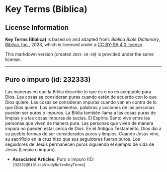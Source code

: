# Key Terms (Biblica)

## License Information

**Key Terms (Biblica)** is based on and adapted from: _Biblica Bible Dictionary_, [Biblica, Inc.](https://www.biblica.com/), 2023, which is licensed under a [CC BY-SA 4.0 license](https://creativecommons.org/licenses/by-sa/4.0/legalcode.en).

This markdown version (created `2025-10-20`) is provided under the same license.



--------------------------------

## Puro o impuro (id: 232333)

Las maneras en que la Biblia describe lo que es o no es aceptable para Dios. Las cosas se consideran puras cuando están de acuerdo con lo que Dios quiere. Las cosas se consideran impuras cuando van en contra de lo que Dios quiere. Los pensamientos, palabras y acciones de las personas pueden ser puros o impuros. La Biblia también llama a las cosas puras de limpias y a las cosas impuras de sucias. El Espíritu Santo vive entre las personas que viven de manera pura. Las personas que viven de manera impura no pueden estar cerca de Dios. En el Antiguo Testamento, Dios dio a su pueblo formas de ser considerados puros y limpios. Cuando Jesús vino, su sacrificio en la cruz hizo que sus seguidores fueran puros. Los seguidores de Jesús permanecen puros siguiendo el ejemplo de vida de Jesús (Limpio o impuro).

* **Associated Articles:** Puro o impuro (ID: `232332@BiblicaStudyNotesKeyTerms`)

